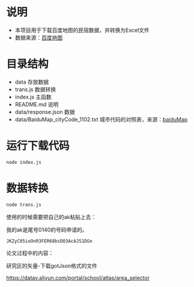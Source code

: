 # 说明

- 本项目用于下载百度地图的民宿数据，并转换为Excel文件
- 数据来源：[百度地图](https://lbsyun.baidu.com/faq/api?title=webapi/guide/webservice-placeapi/circle)

# 目录结构

- data 存放数据
- trans.js 数据转换
- index.js 主函数
- README.md 说明
- data/response.json 数据
- data/BaiduMap_cityCode_1102.txt 城市代码的对照表，来源：[baiduMap](https://lbsyun.baidu.com/faq/api?title=webapi/guide/webservice-placeapi/circle)

# 运行下载代码

```bash
node index.js
```

# 数据转换

```bash
node trans.js
```


使用的时候需要把自己的ak粘贴上去：

我的ak是尾号0140的号码申请的。

```
JKZyC85ioOnR3FER68bsDO3AcAJS1DGn
```

论文过程中的内容：

研究区的矢量-下载gotJson格式的文件

https://datav.aliyun.com/portal/school/atlas/area_selector
